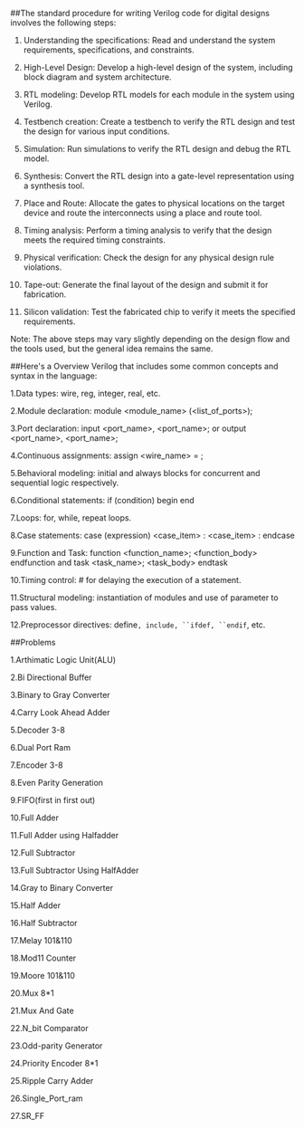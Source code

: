 ##The standard procedure for writing Verilog code for digital designs involves the following steps:

1. Understanding the specifications: Read and understand the system requirements, specifications, and constraints.

2. High-Level Design: Develop a high-level design of the system, including block diagram and system architecture.

3. RTL modeling: Develop RTL models for each module in the system using Verilog.

4. Testbench creation: Create a testbench to verify the RTL design and test the design for various input conditions.

5. Simulation: Run simulations to verify the RTL design and debug the RTL model.

6. Synthesis: Convert the RTL design into a gate-level representation using a synthesis tool.

7. Place and Route: Allocate the gates to physical locations on the target device and route the interconnects using a place and route tool.

8. Timing analysis: Perform a timing analysis to verify that the design meets the required timing constraints.

9. Physical verification: Check the design for any physical design rule violations.

10. Tape-out: Generate the final layout of the design and submit it for fabrication.

11. Silicon validation: Test the fabricated chip to verify it meets the specified requirements.

Note: The above steps may vary slightly depending on the design flow and the tools used, but the general idea remains the same.


##Here's a Overview Verilog that includes some common concepts and syntax in the language:

1.Data types: wire, reg, integer, real, etc.

2.Module declaration: module <module_name> (<list_of_ports>);

3.Port declaration: input <port_name>, <port_name>; or output <port_name>, <port_name>;

4.Continuous assignments: assign <wire_name> = <expression>;

5.Behavioral modeling: initial and always blocks for concurrent and sequential logic respectively.

6.Conditional statements: if (condition) begin <statements> end

7.Loops: for, while, repeat loops.

8.Case statements: case (expression) <case_item> : <statements> <case_item> : <statements> endcase

9.Function and Task: function <function_name>; <function_body> endfunction and task <task_name>; <task_body> endtask

10.Timing control: #<time> <statement> for delaying the execution of a statement.

11.Structural modeling: instantiation of modules and use of parameter to pass values.

12.Preprocessor directives: define`, include, ``ifdef, ``endif`, etc.

##Problems

1.Arthimatic Logic Unit(ALU)

2.Bi Directional Buffer

3.Binary to Gray Converter

4.Carry Look Ahead Adder

5.Decoder 3-8

6.Dual Port Ram

7.Encoder 3-8

8.Even Parity Generation

9.FIFO(first in first out)

10.Full Adder

11.Full Adder using Halfadder 

12.Full Subtractor

13.Full Subtractor Using HalfAdder

14.Gray to Binary Converter

15.Half Adder

16.Half Subtractor

17.Melay 101&110

18.Mod11 Counter

19.Moore 101&110

20.Mux 8*1

21.Mux And Gate

22.N_bit Comparator

23.Odd-parity Generator

24.Priority Encoder 8*1

25.Ripple Carry Adder

26.Single_Port_ram

27.SR_FF

 


